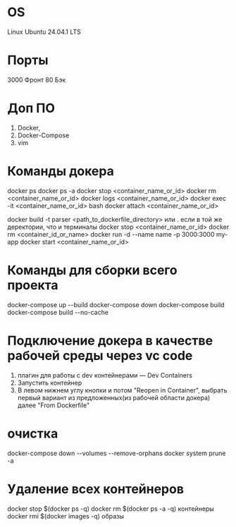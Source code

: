# OS 
Linux Ubuntu 24.04.1 LTS

# Порты
3000 Фронт
80 Бэк

# Доп ПО
1. Docker, 
2. Docker-Compose
3. vim  
# Команды докера
docker ps
docker ps -a
docker stop <container_name_or_id>
docker rm <container_name_or_id>
docker logs <container_name_or_id>
docker exec -it <container_name_or_id> bash
docker attach <container_name_or_id>

docker build -t parser <path_to_dockerfile_directory> или . если в той же деректории, что и терминалы
docker stop <container_name_or_id>
docker rm <container_id_or_name>
docker run -d --name name -p 3000:3000 my-app
docker start <container_name_or_id>





# Команды для сборки всего проекта
docker-compose up --build
docker-compose down
docker-compose build
docker-compose build --no-cache

# Подключение докера в качестве рабочей среды через vc code
1. плагин для работы с dev контейнерами — Dev Containers
2. Запустить контейнер
3. В левом нижнем углу кнопки и потом "Reopen in Container", выбрать первый вариант из предложенных(из рабочей области докера) далее "From Dockerfile"

# очистка
docker-compose down --volumes --remove-orphans
docker system prune -a

# Удаление всех контейнеров
docker stop $(docker ps -q)
docker rm $(docker ps -a -q) контейнеры
docker rmi $(docker images -q) образы

